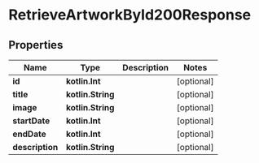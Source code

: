 
# RetrieveArtworkById200Response

## Properties
| Name | Type | Description | Notes |
| ------------ | ------------- | ------------- | ------------- |
| **id** | **kotlin.Int** |  |  [optional] |
| **title** | **kotlin.String** |  |  [optional] |
| **image** | **kotlin.String** |  |  [optional] |
| **startDate** | **kotlin.Int** |  |  [optional] |
| **endDate** | **kotlin.Int** |  |  [optional] |
| **description** | **kotlin.String** |  |  [optional] |



